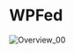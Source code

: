 # WPFed

![Overview_00](https://github.com/user-attachments/assets/34aff1e7-40a5-4265-9aa3-b16d4fd02314)
